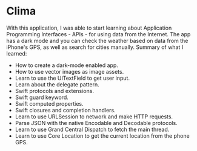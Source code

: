 # Clima

With this application, I was able to start learning about Application Programming Interfaces - APIs -  for using data from the Internet.  The app has a dark mode and you can check the weather based on data from the iPhone's GPS, as well as search for cities manually. Summary of what I learned: 

* How to create a dark-mode enabled app.
* How to use vector images as image assets.
* Learn to use the UITextField to get user input.
* Learn about the delegate pattern.
* Swift protocols and extensions.
* Swift guard keyword.
* Swift computed properties.
* Swift closures and completion handlers.
* Learn to use URLSession to network and make HTTP requests.
* Parse JSON with the native Encodable and Decodable protocols.
* Learn to use Grand Central Dispatch to fetch the main thread.
* Learn to use Core Location to get the current location from the phone GPS.
